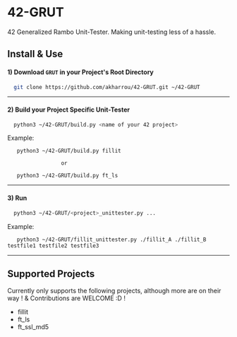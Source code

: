 # 42-GRUT
42 Generalized Rambo Unit-Tester. Making unit-testing less of a hassle.


## Install & Use

#### 1)  Download `GRUT` in your Project's Root Directory
```bash
  git clone https://github.com/akharrou/42-GRUT.git ~/42-GRUT
```
----
#### 2) Build your Project Specific Unit-Tester
```bash
  python3 ~/42-GRUT/build.py <name of your 42 project>
```
Example:
```
   python3 ~/42-GRUT/build.py fillit
   
                 or
   
   python3 ~/42-GRUT/build.py ft_ls
```
----
#### 3) Run
```bash
  python3 ~/42-GRUT/<project>_unittester.py ...
```
Example:
```
   python3 ~/42-GRUT/fillit_unittester.py ./fillit_A ./fillit_B testfile1 testfile2 testfile3
```
----


## Supported Projects

Currently only supports the following projects, although more are on their way ! & Contributions are WELCOME :D !

  * fillit
  * ft_ls
  * ft_ssl_md5
